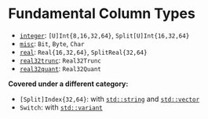# Fundamental Column Types

 * [`integer`](integer): `[U]Int{8,16,32,64}`, `Split[U]Int{16,32,64}`
 * [`misc`](misc): `Bit`, `Byte`, `Char`
 * [`real`](real): `Real{16,32,64}`, `SplitReal{32,64}`
 * [`real32trunc`](real32trunc): `Real32Trunc`
 * [`real32quant`](real32quant): `Real32Quant`

__Covered under a different category:__
 * `[Split]Index{32,64}`: with [`std::string`](../string) and [`std::vector`](../vector)
 * `Switch`: with [`std::variant`](../variant)
